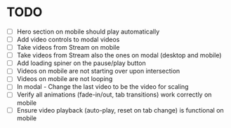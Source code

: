 # TODO

-   [ ] Hero section on mobile should play automatically
-   [ ] Add video controls to modal videos
-   [ ] Take videos from Stream on mobile
-   [ ] Take videos from Stream also the ones on modal (desktop and mobile)
-   [ ] Add loading spiner on the pause/play button
-   [ ] Videos on mobile are not starting over upon intersection
-   [ ] Videos on mobile are not looping
-   [ ] In modal - Change the last video to be the video for scaling
-   [ ] Verify all animations (fade-in/out, tab transitions) work correctly on mobile
-   [ ] Ensure video playback (auto-play, reset on tab change) is functional on mobile
